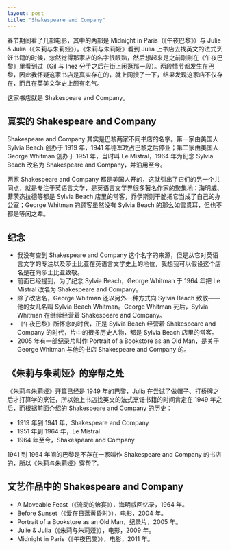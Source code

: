 ```yaml
---
layout: post
title: "Shakespeare and Company"
---
```


春节期间看了几部电影，其中的两部是 Midnight in Paris（《午夜巴黎》）与 Julie & Julia（《朱莉与朱莉娅》）。《朱莉与朱莉娅》看到 Julia 上书店去找英文的法式烹饪书籍的时候，忽然觉得那家店的名字很眼熟，然后想起来是之前刚刚在《午夜巴黎》里看到过（Gil 与 Inez 分手之后在街上闲逛那一段）。两段情节都发生在巴黎，因此我怀疑这家书店是真实存在的，就上网搜了一下，结果发现这家店不仅存在，而且在英美文学史上颇有名气。

这家书店就是 Shakespeare and Company。

## 真实的 Shakespeare and Company

Shakespeare and Company 其实是巴黎两家不同书店的名字。第一家由美国人 Sylvia Beach 创办于 1919 年，1941 年德军攻占巴黎之后停业；第二家由美国人 George Whitman 创办于 1951 年，当时叫 Le Mistral，1964 年为纪念 Sylvia Beach 改名为 Shakespeare and Company，并沿用至今。

两家 Shakespeare and Company 都是美国人开的，这就引出了它们的另一个共同点，就是专注于英语言文学，是英语言文学界很多著名作家的聚集地：海明威、菲茨杰拉德等都是 Sylvia Beach 店里的常客，乔伊斯则干脆把它当成了自己的办公室；George Whitman 的顾客虽然没有 Sylvia Beach 的那么如雷贯耳，但也不都是等闲之辈。

## 纪念

*   我没有查到 Shakespeare and Company 这个名字的来源，但是从它对英语言文学的专注以及莎士比亚在英语言文学史上的地位，我想我可以假设这个店名是在向莎士比亚致敬。
*   前面已经提到，为了纪念 Sylvia Beach，George Whitman 于 1964 年把 Le Mistral 改名为 Shakespeare and Company。
*   除了改店名，George Whitman 还以另外一种方式向 Sylvia Beach 致敬——他的女儿名叫 Sylvia Beach Whitman。George Whitman 死后，Sylvia Whitman 在继续经营着 Shakespeare and Company。
*   《午夜巴黎》所怀念的时代，正是 Sylvia Beach 经营着 Shakespeare and Company 的时代，片中的很多历史人物，都是 Sylvia Beach 店里的常客。
*   2005 年有一部纪录片叫作 Portrait of a Bookstore as an Old Man，是关于 George Whitman 与他的书店 Shakespeare and Company 的。

## 《朱莉与朱莉娅》的穿帮之处

《朱莉与朱莉娅》开篇已经是 1949 年的巴黎，Julia 在尝试了做帽子、打桥牌之后才打算学的烹饪，所以她上书店找英文的法式烹饪书籍的时间肯定在 1949 年之后，而根据前面介绍的 Shakespeare and Company 的历史：

*   1919 年到 1941 年，Shakespeare and Company
*   1951 年到 1964 年，Le Mistral
*   1964 年至今，Shakespeare and Company

1941 到 1964 年间的巴黎是不存在一家叫作 Shakespeare and Company 的书店的，所以《朱莉与朱莉娅》穿帮了。

## 文艺作品中的 Shakespeare and Company

*   A Moveable Feast（《流动的飨宴》），海明威回忆录，1964 年。
*   Before Sunset（《爱在日落黄昏时》），电影，2004 年。
*   Portrait of a Bookstore as an Old Man，纪录片，2005 年。
*   Julie & Julia（《朱莉与朱莉娅》），电影，2009 年。
*   Midnight in Paris（《午夜巴黎》），电影，2011 年。
